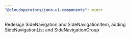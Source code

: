 ```yaml
---
"@cloudoperators/juno-ui-components": minor
---
```


Redesign SideNavigation and SideNavigationItem, adding SideNavigationList and SideNavigationGroup
